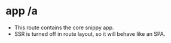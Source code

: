 # app /a

-   This route contains the core snippy app.
-   SSR is turned off in route layout, so it will behave like an SPA.
